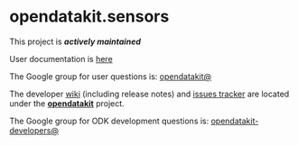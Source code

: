 # opendatakit.sensors

This project is __*actively maintained*__

User documentation is [here](https://opendatakit.org/use/sensors/)

The Google group for user questions is: [opendatakit@](https://groups.google.com/forum/#!forum/opendatakit)

The developer [wiki](https://github.com/opendatakit/opendatakit/wiki) (including release notes) and
[issues tracker](https://github.com/opendatakit/opendatakit/issues) are located under
the [**opendatakit**](https://github.com/opendatakit/opendatakit) project.

The Google group for ODK development questions is: [opendatakit-developers@](https://groups.google.com/forum/#!forum/opendatakit-developers)
